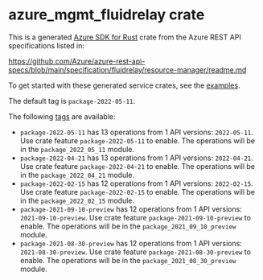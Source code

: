 # azure_mgmt_fluidrelay crate

This is a generated [Azure SDK for Rust](https://github.com/Azure/azure-sdk-for-rust) crate from the Azure REST API specifications listed in:

https://github.com/Azure/azure-rest-api-specs/blob/main/specification/fluidrelay/resource-manager/readme.md

To get started with these generated service crates, see the [examples](https://github.com/Azure/azure-sdk-for-rust/blob/main/services/README.md#examples).

The default tag is `package-2022-05-11`.

The following [tags](https://github.com/Azure/azure-sdk-for-rust/blob/main/services/tags.md) are available:

- `package-2022-05-11` has 13 operations from 1 API versions: `2022-05-11`. Use crate feature `package-2022-05-11` to enable. The operations will be in the `package_2022_05_11` module.
- `package-2022-04-21` has 13 operations from 1 API versions: `2022-04-21`. Use crate feature `package-2022-04-21` to enable. The operations will be in the `package_2022_04_21` module.
- `package-2022-02-15` has 12 operations from 1 API versions: `2022-02-15`. Use crate feature `package-2022-02-15` to enable. The operations will be in the `package_2022_02_15` module.
- `package-2021-09-10-preview` has 12 operations from 1 API versions: `2021-09-10-preview`. Use crate feature `package-2021-09-10-preview` to enable. The operations will be in the `package_2021_09_10_preview` module.
- `package-2021-08-30-preview` has 12 operations from 1 API versions: `2021-08-30-preview`. Use crate feature `package-2021-08-30-preview` to enable. The operations will be in the `package_2021_08_30_preview` module.